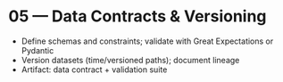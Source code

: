 # 05 — Data Contracts & Versioning

- Define schemas and constraints; validate with Great Expectations or Pydantic
- Version datasets (time/versioned paths); document lineage
- Artifact: data contract + validation suite
